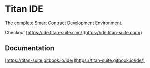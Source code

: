 # Titan IDE

The complete Smart Contract Development Environment.

Checkout [https://ide.titan-suite.com/](https://ide.titan-suite.com/)

## Documentation

[https://titan-suite.gitbook.io/ide/](https://titan-suite.gitbook.io/ide/)
